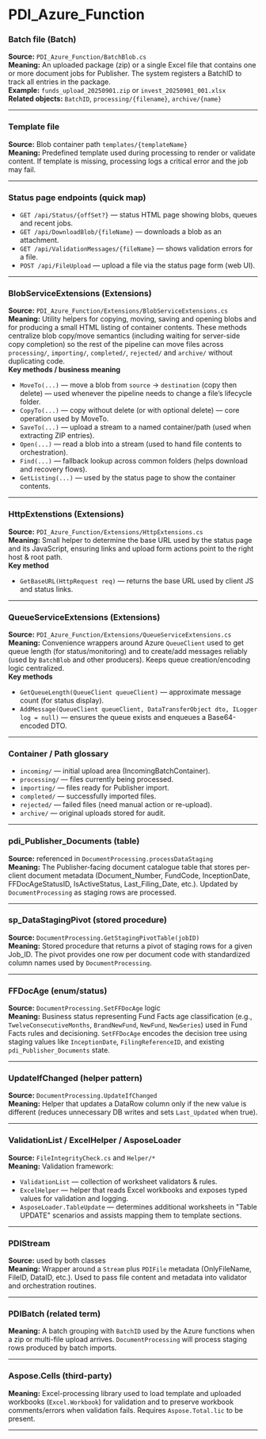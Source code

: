 # PDI_Azure_Function

### Batch file (Batch)

**Source:** `PDI_Azure_Function/BatchBlob.cs`  
**Meaning:** An uploaded package (zip) or a single Excel file that contains one or more document jobs for Publisher. The system registers a BatchID to track all entries in the package.  
**Example:** `funds_upload_20250901.zip` or `invest_20250901_001.xlsx`  
**Related objects:** `BatchID`, `processing/{filename}`, `archive/{name}`

---

### Template file

**Source:** Blob container path `templates/{templateName}`  
**Meaning:** Predefined template used during processing to render or validate content. If template is missing, processing logs a critical error and the job may fail.

---

### Status page endpoints (quick map)

- `GET /api/Status/{offSet?}` — status HTML page showing blobs, queues and recent jobs.
- `GET /api/DownloadBlob/{fileName}` — downloads a blob as an attachment.
- `GET /api/ValidationMessages/{fileName}` — shows validation errors for a file.
- `POST /api/FileUpload` — upload a file via the status page form (web UI).

---

### BlobServiceExtensions (Extensions)

**Source:** `PDI_Azure_Function/Extensions/BlobServiceExtensions.cs`  
**Meaning:** Utility helpers for copying, moving, saving and opening blobs and for producing a small HTML listing of container contents. These methods centralize blob copy/move semantics (including waiting for server-side copy completion) so the rest of the pipeline can move files across `processing/`, `importing/`, `completed/`, `rejected/` and `archive/` without duplicating code.  
**Key methods / business meaning**

- `MoveTo(...)` — move a blob from `source` → `destination` (copy then delete) — used whenever the pipeline needs to change a file’s lifecycle folder.
- `CopyTo(...)` — copy without delete (or with optional delete) — core operation used by MoveTo.
- `SaveTo(...)` — upload a stream to a named container/path (used when extracting ZIP entries).
- `Open(...)` — read a blob into a stream (used to hand file contents to orchestration).
- `Find(...)` — fallback lookup across common folders (helps download and recovery flows).
- `GetListing(...)` — used by the status page to show the container contents.

---

### HttpExtenstions (Extensions)

**Source:** `PDI_Azure_Function/Extensions/HttpExtensions.cs`  
**Meaning:** Small helper to determine the base URL used by the status page and its JavaScript, ensuring links and upload form actions point to the right host & root path.  
**Key method**

- `GetBaseURL(HttpRequest req)` — returns the base URL used by client JS and status links.

---

### QueueServiceExtensions (Extensions)

**Source:** `PDI_Azure_Function/Extensions/QueueServiceExtensions.cs`  
**Meaning:** Convenience wrappers around Azure `QueueClient` used to get queue length (for status/monitoring) and to create/add messages reliably (used by `BatchBlob` and other producers). Keeps queue creation/encoding logic centralized.  
**Key methods**

- `GetQueueLength(QueueClient queueClient)` — approximate message count (for status display).
- `AddMessage(QueueClient queueClient, DataTransferObject dto, ILogger log = null)` — ensures the queue exists and enqueues a Base64-encoded DTO.

---

### Container / Path glossary

- `incoming/` — initial upload area (IncomingBatchContainer).
- `processing/` — files currently being processed.
- `importing/` — files ready for Publisher import.
- `completed/` — successfully imported files.
- `rejected/` — failed files (need manual action or re-upload).
- `archive/` — original uploads stored for audit.

---

### pdi_Publisher_Documents (table)

**Source:** referenced in `DocumentProcessing.processDataStaging`  
**Meaning:** The Publisher-facing document catalogue table that stores per-client document metadata (Document_Number, FundCode, InceptionDate, FFDocAgeStatusID, IsActiveStatus, Last_Filing_Date, etc.). Updated by `DocumentProcessing` as staging rows are processed.

---

### sp_DataStagingPivot (stored procedure)

**Source:** `DocumentProcessing.GetStagingPivotTable(jobID)`  
**Meaning:** Stored procedure that returns a pivot of staging rows for a given Job_ID. The pivot provides one row per document code with standardized column names used by `DocumentProcessing`.

---

### FFDocAge (enum/status)

**Source:** `DocumentProcessing.SetFFDocAge` logic  
**Meaning:** Business status representing Fund Facts age classification (e.g., `TwelveConsecutiveMonths`, `BrandNewFund`, `NewFund`, `NewSeries`) used in Fund Facts rules and decisioning. `SetFFDocAge` encodes the decision tree using staging values like `InceptionDate`, `FilingReferenceID`, and existing `pdi_Publisher_Documents` state.

---

### UpdateIfChanged (helper pattern)

**Source:** `DocumentProcessing.UpdateIfChanged`  
**Meaning:** Helper that updates a DataRow column only if the new value is different (reduces unnecessary DB writes and sets `Last_Updated` when true).

---

### ValidationList / ExcelHelper / AsposeLoader

**Source:** `FileIntegrityCheck.cs` and `Helper/*`  
**Meaning:** Validation framework:

- `ValidationList` — collection of worksheet validators & rules.
- `ExcelHelper` — helper that reads Excel workbooks and exposes typed values for validation and logging.
- `AsposeLoader.TableUpdate` — determines additional worksheets in "Table UPDATE" scenarios and assists mapping them to template sections.

---

### PDIStream

**Source:** used by both classes  
**Meaning:** Wrapper around a `Stream` plus `PDIFile` metadata (OnlyFileName, FileID, DataID, etc.). Used to pass file content and metadata into validator and orchestration routines.

---

### PDIBatch (related term)

**Meaning:** A batch grouping with `BatchID` used by the Azure functions when a zip or multi-file upload arrives. `DocumentProcessing` will process staging rows produced by batch imports.

---

### Aspose.Cells (third-party)

**Meaning:** Excel-processing library used to load template and uploaded workbooks (`Excel.Workbook`) for validation and to preserve workbook comments/errors when validation fails. Requires `Aspose.Total.lic` to be present.

---

